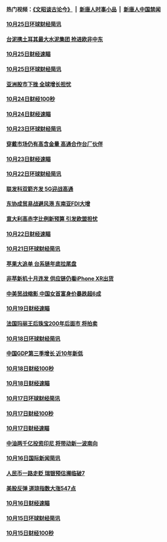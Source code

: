 #### 热门视频：[《文昭谈古论今》](https://github.com/gfw-breaker/wenzhao/blob/master/README.md?t=10261833) &nbsp;|&nbsp; [新唐人时事小品](https://github.com/gfw-breaker/ntdtv-comedy/blob/master/README.md?t=10261833) &nbsp;|&nbsp; [新唐人中国禁闻](https://github.com/gfw-breaker/ntdtv-news/blob/master/README.md?t=10261833)

#### [10月25日环球财经简讯](../pages/news208/a1396909.md?t=10261833) 

#### [台泥携土耳其最大水泥集团 抢进欧非中东](../pages/news208/a1396899.md?t=10261833) 

#### [10月25日财经速瞄](../pages/news208/a1396828.md?t=10261833) 

#### [10月25日环球财经简讯](../pages/news208/a1396771.md?t=10261833) 

#### [亚洲股市下挫 全球增长担忧](../pages/news208/a1396757.md?t=10261833) 

#### [10月24日财经100秒](../pages/news208/a1396750.md?t=10261833) 

#### [10月24日财经速瞄](../pages/news208/a1396676.md?t=10261833) 

#### [10月23日环球财经简讯](../pages/news208/a1396638.md?t=10261833) 

#### [穿戴市场仍有高含金量 高通合作台厂伙伴](../pages/news208/a1396618.md?t=10261833) 

#### [10月23日财经速瞄](../pages/news208/a1396523.md?t=10261833) 

#### [10月22日环球财经简讯](../pages/news208/a1396479.md?t=10261833) 

#### [联发科双箭齐发 5G迎战高通](../pages/news208/a1396463.md?t=10261833) 

#### [东协成贸易战避风港 东南亚FDI大增](../pages/news208/a1396462.md?t=10261833) 

#### [意大利高赤字比例新预算 引发欧盟担忧](../pages/news208/a1396344.md?t=10261833) 

#### [10月22日财经速瞄](../pages/news208/a1396383.md?t=10261833) 

#### [10月21日环球财经简讯](../pages/news208/a1396338.md?t=10261833) 

#### [苹果大追单 台系链年底拉尾盘](../pages/news208/a1396320.md?t=10261833) 

#### [非苹新机十月连发 供应链仍看iPhone XR出货](../pages/news208/a1396220.md?t=10261833) 

#### [中美贸战缩影 中国女首富身价暴跌超6成](../pages/news208/a1396150.md?t=10261833) 

#### [10月19日财经速瞄](../pages/news208/a1396078.md?t=10261833) 

#### [法国玛丽王后珠宝200年后面市 将拍卖](../pages/news208/a1396074.md?t=10261833) 

#### [10月18日环球财经简讯](../pages/news208/a1396037.md?t=10261833) 

#### [中国GDP第三季增长 近10年新低](../pages/news208/a1396032.md?t=10261833) 

#### [10月18日财经100秒](../pages/news208/a1396017.md?t=10261833) 

#### [10月18日财经速瞄](../pages/news208/a1395923.md?t=10261833) 

#### [10月17日环球财经简讯](../pages/news208/a1395879.md?t=10261833) 

#### [10月17日财经100秒](../pages/news208/a1395862.md?t=10261833) 

#### [10月17日财经速瞄](../pages/news208/a1395794.md?t=10261833) 

#### [中油两千亿投资印尼 将带动新一波南向](../pages/news208/a1395728.md?t=10261833) 

#### [10月16日国际新闻简讯](../pages/news208/a1395726.md?t=10261833) 

#### [人民币一路走贬 瑞银预估濒临破7](../pages/news208/a1395619.md?t=10261833) 

#### [美股反弹 道琼指数大涨547点](../pages/news208/a1395665.md?t=10261833) 

#### [10月16日财经速瞄](../pages/news208/a1395646.md?t=10261833) 

#### [10月15日环球财经简讯](../pages/news208/a1395588.md?t=10261833) 

#### [10月15日财经100秒](../pages/news208/a1395569.md?t=10261833) 

